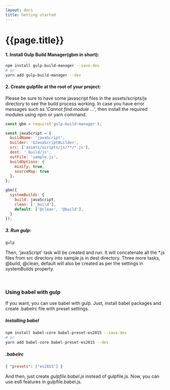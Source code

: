 ```yaml
---
layout: docs
title: Getting started
---
```

# {{page.title}}

#### 1. Install Gulp Build Manager(gbm in short):
```sh
npm install gulp-build-manager --save-dev
# or 
yarn add gulp-build-manager --dev
```

#### 2. Create gulpfile at the root of your project:
Please be sure to have some javascript files in the assets/scripts/js directory to see the build process working.
In case you have error messages such as <i>'Cannot find module ...'</i>, then install the required modules using npm or yarn command.
```javascript
const gbm = require('gulp-build-manager');

const javaScript = {
  buildName: 'javaScript',
  builder: 'GJavaScriptBuilder',
  src: ['assets/scripts/js/**/*.js'],
  dest: '_build/js',
  outFile: 'sample.js',
  buildOptions: {
    minify: true,
    sourceMap: true
  },
};

gbm({
  systemBuilds: {
    build: javaScript,
    clean: ['_build'],
    default: ['@clean', '@build'],
  }
});
```

##### 3. Run gulp:
```sh
gulp
```

Then, 'javaScript' task will be created and run. It will concatenate all the *.js files from src directory into sample.js in dest directory.
Three more tasks, @build, @clean, default will also be created as per the settings in systemBuilds property.

<br>

### Using babel with gulp
If you want, you can use babel with gulp. Just, install babel packages and create .babelrc file with preset settings.

##### Installing babel
```sh
npm install babel-core babel-preset-es2015 --save-dev
# or
yarn add babel-core babel-preset-es2015 --dev
```

##### .babelrc
```json
{ "presets": ["es2015"] }
```
And then, just create *gulpfile.babel.js* instead of gulpfile.js.
Now, you can use es6 features in gulpfile.babel.js.
